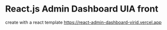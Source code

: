 <h1>React.js Admin Dashboard UIA front</h1>

create with a react template https://react-admin-dashboard-virid.vercel.app
